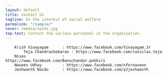 ```yaml
---
layout: default
title: Contact Us
tagline: In the interest of social welfare
permalink: "/sample/"
cover: /media/spike.jpg
top-text: Contact the various personnel in the organization.
---
```


 
		Krish Vinayagam      : https://www.facebook.com/Vinayagam.Jr
	        Teja Chandrashekaran : https://www.facebook.com/cassilas.teja
		Nivas                : https://www.facebook.com/Banuchandar.pokkiri		
		Naveen Udhay	     : https://www.facebook.com/nfornaveen
		Jeshwanth Naidu      : https://www.facebook.com/y2jeshwanth

<!-- please do not remove this line -->

<div style='display:none;'>
<a href='http://www.commercekitchen.com'>ipsum generator</a>
</div>

<!-- end whedon ipsum code -->
